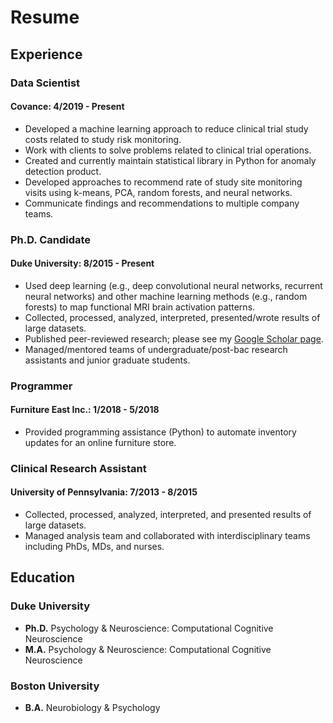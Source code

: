 # Resume

## Experience
### Data Scientist
#### Covance: 4/2019 - Present
- Developed a machine learning approach to reduce clinical trial study costs related to study risk monitoring.
- Work with clients to solve problems related to clinical trial operations.
- Created and currently maintain statistical library in Python for anomaly detection product.
- Developed approaches to recommend rate of study site monitoring visits using k-means, PCA, random forests, and neural networks.
- Communicate findings and recommendations to multiple company teams.

### Ph.D. Candidate
#### Duke University: 8/2015 - Present
- Used deep learning (e.g., deep convolutional neural networks, recurrent neural networks) and other machine learning methods (e.g., random forests) to map functional MRI brain activation patterns.
- Collected, processed, analyzed, interpreted, presented/wrote results of large datasets.
- Published peer-reviewed research; please see my [Google Scholar page](https://scholar.google.com/citations?user=6cCiSr4AAAAJ&hl=en&oi=ao).
- Managed/mentored teams of undergraduate/post-bac research assistants and junior graduate students.

### Programmer
#### Furniture East Inc.: 1/2018 - 5/2018
- Provided programming assistance (Python) to automate inventory updates for an online furniture store.

### Clinical Research Assistant
#### University of Pennsylvania: 7/2013 - 8/2015
- Collected, processed, analyzed, interpreted, and presented results of large datasets.
- Managed analysis team and collaborated with interdisciplinary teams including PhDs, MDs, and nurses.


## Education
### Duke University
- **Ph.D.** Psychology & Neuroscience: Computational Cognitive Neuroscience
- **M.A.** Psychology & Neuroscience: Computational Cognitive Neuroscience

### Boston University
- **B.A.** Neurobiology & Psychology
